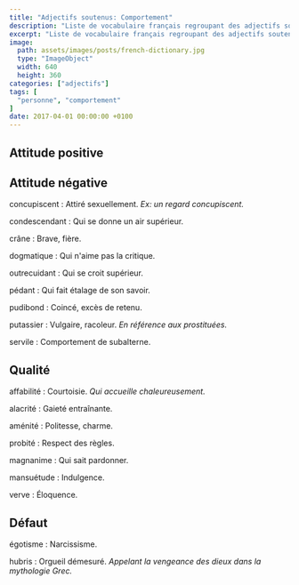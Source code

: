 ```yaml
---
title: "Adjectifs soutenus: Comportement"
description: "Liste de vocabulaire français regroupant des adjectifs soutenus relativement courant."
excerpt: "Liste de vocabulaire français regroupant des adjectifs soutenus relativement courant."
image:
  path: assets/images/posts/french-dictionary.jpg
  type: "ImageObject"
  width: 640
  height: 360
categories: ["adjectifs"]
tags: [
  "personne", "comportement"
]
date: 2017-04-01 00:00:00 +0100
---
```


## Attitude positive



## Attitude négative

concupiscent
: Attiré sexuellement.
*Ex: un regard concupiscent.*

condescendant
: Qui se donne un air supérieur.

crâne
: Brave, fière.

dogmatique
: Qui n'aime pas la critique.

outrecuidant
: Qui se croit supérieur.

pédant
: Qui fait étalage de son savoir.

pudibond
: Coincé, excès de retenu.

putassier
: Vulgaire, racoleur.
*En référence aux prostituées.*

servile
: Comportement de subalterne.


## Qualité

affabilité
: Courtoisie.
*Qui accueille chaleureusement.*

alacrité
: Gaieté entraînante.

aménité
: Politesse, charme.

probité
: Respect des règles.

magnanime
: Qui sait pardonner.

mansuétude
: Indulgence.

verve
: Éloquence.


## Défaut

égotisme
: Narcissisme.

hubris
: Orgueil démesuré.
*Appelant la vengeance des dieux dans la mythologie Grec.*
